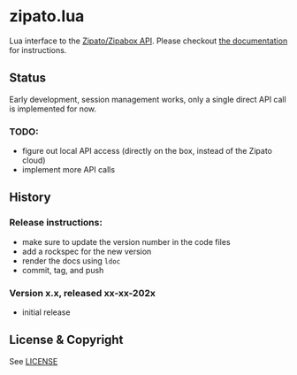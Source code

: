 # zipato.lua
Lua interface to the [Zipato/Zipabox API](https://my.zipato.com/zipato-web/api/).
Please checkout [the documentation](https://tieske.github.io/zipato.lua/) for
instructions.

## Status

Early development, session management works, only a single direct API call is
implemented for now.


### TODO:

- figure out local API access (directly on the box, instead of the Zipato cloud)
- implement more API calls


## History

### Release instructions:

* make sure to update the version number in the code files
* add a rockspec for the new version
* render the docs using `ldoc`
* commit, tag, and push

### Version x.x, released xx-xx-202x

* initial release

## License & Copyright

See [LICENSE](https://github.com/Tieske/zipato.lua/blob/master/LICENSE)

